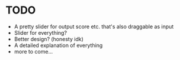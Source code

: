 # TODO
- A pretty slider for output score etc. that's also draggable as input
- Slider for everything?
- Better design? (honesty idk)
- A detailed explanation of everything
- more to come...
